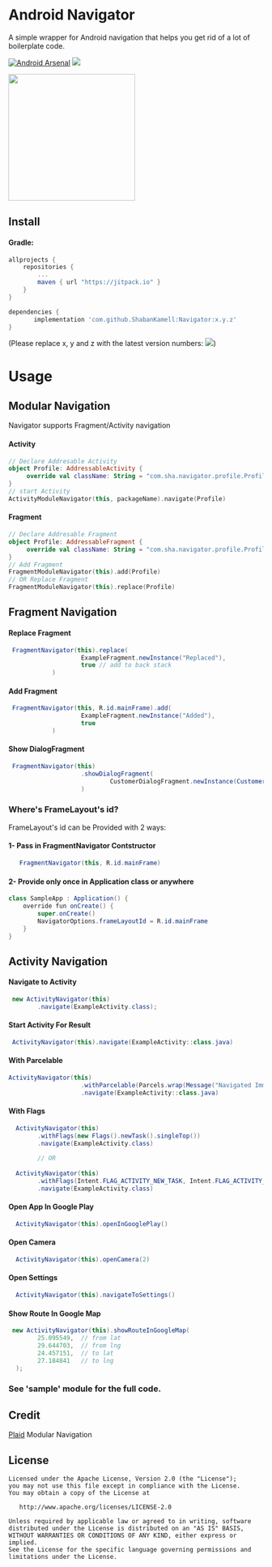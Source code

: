 

# Android Navigator

A simple wrapper for Android navigation that helps you get rid of a lot of boilerplate code.

[![Android Arsenal]( https://img.shields.io/badge/Android%20Arsenal-Navigator-green.svg?style=flat )]( https://android-arsenal.com/details/1/6514 ) [![](https://jitpack.io/v/ShabanKamell/Navigator.svg)](https://jitpack.io/#ShabanKamell/Navigator)

<img src="https://github.com/ShabanKamell/Navigator/blob/master/blob/raw/logo.png" height="250">

## Install

#### Gradle:
```groovy
allprojects {
    repositories {
        ...
        maven { url "https://jitpack.io" }
    }
}

dependencies {
       implementation 'com.github.ShabanKamell:Navigator:x.y.z'
}

```
(Please replace x, y and z with the latest version numbers:  [![](https://jitpack.io/v/ShabanKamell/Navigator.svg)](https://jitpack.io/#ShabanKamell/Navigator))


# Usage

## Modular Navigation

Navigator supports Fragment/Activity navigation

#### Activity
```kotlin
// Declare Addresable Activity
object Profile: AddressableActivity {
     override val className: String = "com.sha.navigator.profile.ProfileActivity"
}
// start Activity
ActivityModuleNavigator(this, packageName).navigate(Profile)
```

#### Fragment

```kotlin
// Declare Addresable Fragment
object Profile: AddressableFragment {
     override val className: String = "com.sha.navigator.profile.ProfileFragment"
}
// Add Fragment
FragmentModuleNavigator(this).add(Profile)
// OR Replace Fragment
FragmentModuleNavigator(this).replace(Profile)
```

## Fragment Navigation

#### Replace Fragment
``` java
 FragmentNavigator(this).replace(
                    ExampleFragment.newInstance("Replaced"),
                    true // add to back stack
            )
```

#### Add Fragment
``` java
 FragmentNavigator(this, R.id.mainFrame).add(
                    ExampleFragment.newInstance("Added"),
                    true
            )
```

#### Show DialogFragment
``` java
 FragmentNavigator(this)
                    .showDialogFragment(
                            CustomerDialogFragment.newInstance(CustomerInfo())
                    )
```

### Where's FrameLayout's id?
FrameLayout's id can be Provided with 2 ways:
#### 1- Pass in FragmentNavigator Contstructor

```java
   FragmentNavigator(this, R.id.mainFrame)
```

#### 2- Provide only once  in Application class or anywhere

```java
class SampleApp : Application() {
    override fun onCreate() {
        super.onCreate()
        NavigatorOptions.frameLayoutId = R.id.mainFrame
    }
}
```

## Activity Navigation
#### Navigate to Activity
``` java
 new ActivityNavigator(this)  
        .navigate(ExampleActivity.class);
```

#### Start Activity For Result
``` java
 ActivityNavigator(this).navigate(ExampleActivity::class.java)
```

#### With Parcelable
``` java
ActivityNavigator(this)
                    .withParcelable(Parcels.wrap(Message("Navigated Immediately")), "message")
                    .navigate(ExampleActivity::class.java)
```

#### With Flags
``` java
  ActivityNavigator(this)  
        .withFlags(new Flags().newTask().singleTop())
        .navigate(ExampleActivity.class)
        
        // OR
        
  ActivityNavigator(this)  
        .withFlags(Intent.FLAG_ACTIVITY_NEW_TASK, Intent.FLAG_ACTIVITY_SINGLE_TOP)
        .navigate(ExampleActivity.class)
```

#### Open App In Google Play
``` java
  ActivityNavigator(this).openInGooglePlay()
```

#### Open Camera
``` java
  ActivityNavigator(this).openCamera(2)
```

#### Open Settings
``` java
  ActivityNavigator(this).navigateToSettings()
```

#### Show Route In Google Map
``` java
 new ActivityNavigator(this).showRouteInGoogleMap(  
        25.095549,  // from lat
        29.644703,  // from lng
        24.457151,  // to lat
        27.184841   // to lng
  );
```

### See 'sample' module for the full code.

## Credit
[Plaid](https://github.com/android/plaid) Modular Navigation

## License

```
Licensed under the Apache License, Version 2.0 (the "License");
you may not use this file except in compliance with the License.
You may obtain a copy of the License at

   http://www.apache.org/licenses/LICENSE-2.0

Unless required by applicable law or agreed to in writing, software
distributed under the License is distributed on an "AS IS" BASIS,
WITHOUT WARRANTIES OR CONDITIONS OF ANY KIND, either express or implied.
See the License for the specific language governing permissions and
limitations under the License.
```
